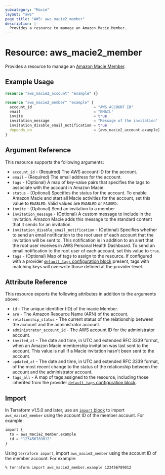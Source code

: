 ```yaml
---
subcategory: "Macie"
layout: "aws"
page_title: "AWS: aws_macie2_member"
description: |-
  Provides a resource to manage an Amazon Macie Member.
---
```


# Resource: aws_macie2_member

Provides a resource to manage an [Amazon Macie Member](https://docs.aws.amazon.com/macie/latest/APIReference/members-id.html).

## Example Usage

```terraform
resource "aws_macie2_account" "example" {}

resource "aws_macie2_member" "example" {
  account_id                            = "AWS ACCOUNT ID"
  email                                 = "EMAIL"
  invite                                = true
  invitation_message                    = "Message of the invitation"
  invitation_disable_email_notification = true
  depends_on                            = [aws_macie2_account.example]
}
```

## Argument Reference

This resource supports the following arguments:

* `account_id` - (Required) The AWS account ID for the account.
* `email` - (Required) The email address for the account.
* `tags` - (Optional) A map of key-value pairs that specifies the tags to associate with the account in Amazon Macie.
* `status` - (Optional) Specifies the status for the account. To enable Amazon Macie and start all Macie activities for the account, set this value to `ENABLED`. Valid values are `ENABLED` or `PAUSED`.
* `invite` - (Optional) Send an invitation to a member
* `invitation_message` - (Optional) A custom message to include in the invitation. Amazon Macie adds this message to the standard content that it sends for an invitation.
* `invitation_disable_email_notification` - (Optional) Specifies whether to send an email notification to the root user of each account that the invitation will be sent to. This notification is in addition to an alert that the root user receives in AWS Personal Health Dashboard. To send an email notification to the root user of each account, set this value to `true`.
* `tags` - (Optional) Map of tags to assign to the resource. If configured with a provider [`default_tags` configuration block](https://registry.terraform.io/providers/hashicorp/aws/latest/docs#default_tags-configuration-block) present, tags with matching keys will overwrite those defined at the provider-level.

## Attribute Reference

This resource exports the following attributes in addition to the arguments above:

* `id` - The unique identifier (ID) of the macie Member.
* `arn` - The Amazon Resource Name (ARN) of the account.
* `relationship_status` - The current status of the relationship between the account and the administrator account.
* `administrator_account_id` - The AWS account ID for the administrator account.
* `invited_at` - The date and time, in UTC and extended RFC 3339 format, when an Amazon Macie membership invitation was last sent to the account. This value is null if a Macie invitation hasn't been sent to the account.
* `updated_at` - The date and time, in UTC and extended RFC 3339 format, of the most recent change to the status of the relationship between the account and the administrator account.
* `tags_all` - A map of tags assigned to the resource, including those inherited from the provider [`default_tags` configuration block](https://registry.terraform.io/providers/hashicorp/aws/latest/docs#default_tags-configuration-block).

## Import

In Terraform v1.5.0 and later, use an [`import` block](https://developer.hashicorp.com/terraform/language/import) to import `aws_macie2_member` using the account ID of the member account. For example:

```terraform
import {
  to = aws_macie2_member.example
  id = "123456789012"
}
```

Using `terraform import`, import `aws_macie2_member` using the account ID of the member account. For example:

```console
% terraform import aws_macie2_member.example 123456789012
```
